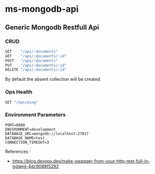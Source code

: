 # ms-mongodb-api


## Generic Mongodb Restfull Api

### CRUD

```bash
GET    "/api/:documents"
GET    "/api/:documents/:id"
POST   "/api/:documents"
PUT    "/api/:documents/:id"
DELETE "/api/:documents/:id"
```

By default the absent collection will be created.

### Ops Health

```bash
GET "/ops/ping"
```

### Environment Parameters

```env
PORT=8080
ENVIRONMENT=development
DATABASE_URL=mongodb://localhost:27017
DATABASE_NAME=test
CONNECTION_TIMEOUT=3
```



References :

* https://blog.devops.dev/make-swagger-from-your-http-rest-full-in-golang-4dc9088f5292
